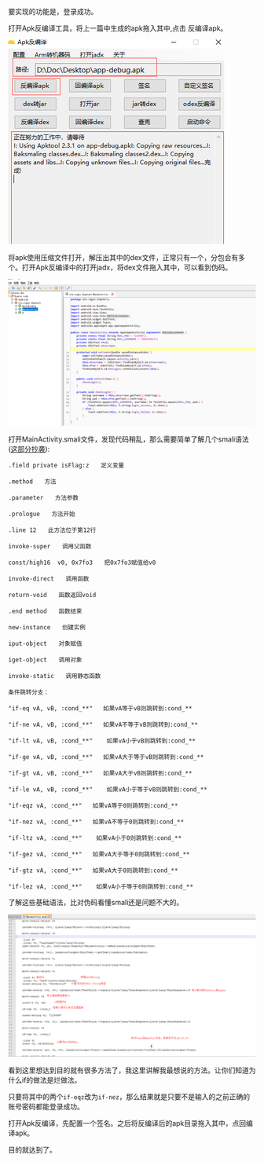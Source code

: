 要实现的功能是，登录成功。

打开Apk反编译工具，将上一篇中生成的apk拖入其中,点击 反编译apk。

![开始反编译](https://github.com/Reginer/Crack/blob/master/chapter2/开始反编译.png)

将apk使用压缩文件打开，解压出其中的dex文件，正常只有一个，分包会有多个。打开Apk反编译中的打开jadx，将dex文件拖入其中，可以看到伪码。

![查看伪码](https://github.com/Reginer/Crack/blob/master/chapter2/查看伪码.png)

打开MainActivity.smali文件，发现代码稍乱，那么需要简单了解几个smali语法([这部分抄袭](https://www.cnblogs.com/lee0oo0/p/3728271.html)):

```
.field private isFlag:z　　定义变量

.method　　方法

.parameter　　方法参数

.prologue　　方法开始

.line 12　　此方法位于第12行

invoke-super　　调用父函数

const/high16  v0, 0x7fo3　　把0x7fo3赋值给v0

invoke-direct　　调用函数

return-void　　函数返回void

.end method　　函数结束

new-instance　　创建实例

iput-object　　对象赋值

iget-object　　调用对象

invoke-static　　调用静态函数

条件跳转分支：

"if-eq vA, vB, :cond_**"   如果vA等于vB则跳转到:cond_**

"if-ne vA, vB, :cond_**"   如果vA不等于vB则跳转到:cond_**

"if-lt vA, vB, :cond_**"    如果vA小于vB则跳转到:cond_**

"if-ge vA, vB, :cond_**"   如果vA大于等于vB则跳转到:cond_**

"if-gt vA, vB, :cond_**"   如果vA大于vB则跳转到:cond_**

"if-le vA, vB, :cond_**"    如果vA小于等于vB则跳转到:cond_**

"if-eqz vA, :cond_**"   如果vA等于0则跳转到:cond_**

"if-nez vA, :cond_**"   如果vA不等于0则跳转到:cond_**

"if-ltz vA, :cond_**"    如果vA小于0则跳转到:cond_**

"if-gez vA, :cond_**"   如果vA大于等于0则跳转到:cond_**

"if-gtz vA, :cond_**"   如果vA大于0则跳转到:cond_**

"if-lez vA, :cond_**"    如果vA小于等于0则跳转到:cond_**
```

了解这些基础语法，比对伪码看懂smali还是问题不大的。

![smali讲解](https://github.com/Reginer/Crack/blob/master/chapter2/smali讲解.png)

看到这里想达到目的就有很多方法了，我这里讲解我最想说的方法。让你们知道为什么if的做法是烂做法。

只要将其中的两个```if-eqz```改为```if-nez```，那么结果就是只要不是输入的之前正确的账号密码都能登录成功。

打开Apk反编译，先配置一个签名。之后将反编译后的apk目录拖入其中，点回编译apk。

目的就达到了。


